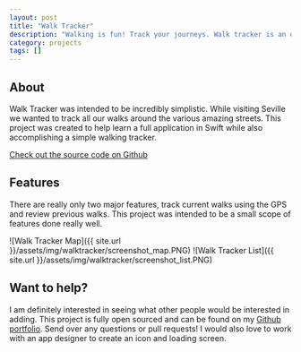 ```yaml
---
layout: post
title: "Walk Tracker"
description: "Walking is fun! Track your journeys. Walk tracker is an open-source walk tracking iOS application."
category: projects
tags: []
---
```


## About
Walk Tracker was intended to be incredibly simplistic. While visiting Seville we wanted to track all our walks around the various amazing streets. This project was created to help learn a full application in Swift while also accomplishing a simple walking tracker.

[Check out the source code on Github](https://github.com/kevinvanderlugt/Swift-Walk-Tracker)

## Features
There are really only two major features, track current walks using the GPS and review previous walks. This project was intended to be a small scope of features done really well.

![Walk Tracker Map]({{ site.url }}/assets/img/walktracker/screenshot_map.PNG)
![Walk Tracker List]({{ site.url }}/assets/img/walktracker/screenshot_list.PNG)

## Want to help?

I am definitely interested in seeing what other people would be interested in adding. This project is fully open sourced and can be found on my [Github portfolio](https://github.com/kevinvanderlugt/Swift-Walk-Tracker).  Send over any questions or pull requests! I would also love to work with an app designer to create an icon and loading screen.
